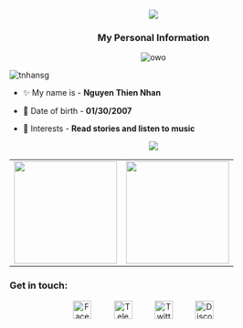 <h1 align="center">
  <a>
    <img src="https://readme-typing-svg.herokuapp.com/?lines=Hello,+There!+%F0%9F%91%8B;My+name+is+Nhan...;Nice+to+meet+you!&center=true&size=30">
  </a>
</h1>

<h3 align="center">My Personal Information
</h3>
<div align="center"><img alt= "owo"src ="https://lanyard-profile-readme.vercel.app/api/795928853281374248?theme=dark&bg=#000000&animated=true&hideDiscrim=true&borderRadius=30px&idleMessage=In%20the%20gleaming%20dawn,%20we'll%20wake%20up"></div>




<p align="left"> <img src="https://komarev.com/ghpvc/?username=tnhansg&color=red&style=plastic" alt="tnhansg" /> </p> </p>


- ✨ My name is - **Nguyen Thien Nhan**

- 🌱 Date of birth  - **01/30/2007**

- 💬 Interests - **Read stories and listen to music**







<div align="center"><img src="https://github-profile-trophy.vercel.app/?username=tnhansg&theme=dracula&count_private=true"></div>

<table width="100%" align="center">
  <tr>
    <td>
<img height="180em" src="https://github-readme-stats.vercel.app/api?username=tnhansg&show_icons=true&hide_border=true&theme=tokyonight" /> </td>
 <td> <img height="180em" src="https://github-readme-stats.vercel.app/api/top-langs/?username=tnhansg&show_icons=true&hide_border=true&layout=compact&langs_count=8&theme=tokyonight"/> </td>
  </tr>
 <table>

<h3 align="left">Get in touch:</h3>
<p align="center">
&nbsp;&nbsp;&nbsp;&nbsp;&nbsp;&nbsp;&nbsp;&nbsp;&nbsp;
<a href="https://www.facebook.com/tnhantl/" target="_blank"><img alt="Facebook" title="Facebook" height="32" width="32" src="https://img.icons8.com/dusk/64/000000/facebook-new--v2.png"></a>&nbsp;&nbsp;&nbsp;&nbsp;&nbsp;&nbsp;&nbsp;&nbsp;&nbsp;
<a href="https://t.me/tnhantl" target="_blank"><img alt="Telegram" src="https://img.icons8.com/doodle/48/000000/telegram.png" alt="twitter" height="32" width="32" /></a>&nbsp;&nbsp;&nbsp;&nbsp;&nbsp;&nbsp;&nbsp;&nbsp;&nbsp;
<a href="https://twitter.com/tnhantl" target="_blank"><img alt="Twitter" title="Twitter" height="32" width="32" src="https://img.icons8.com/plasticine/100/000000/twitter.png"></a>&nbsp;&nbsp;&nbsp;&nbsp;&nbsp;&nbsp;&nbsp;&nbsp;&nbsp;
<a href="https://discord.com/users/795928853281374248" target="_blank"><img alt="Discord" title="Discord" height="32" width="32" src="https://img.icons8.com/dusk/64/000000/discord-logo.png"></a>
</a>&nbsp;&nbsp;&nbsp;&nbsp;&nbsp;&nbsp;&nbsp;&nbsp;&nbsp;</a>&nbsp;&nbsp;&nbsp;&nbsp;&nbsp;&nbsp;&nbsp;&nbsp;&nbsp;


</p>
